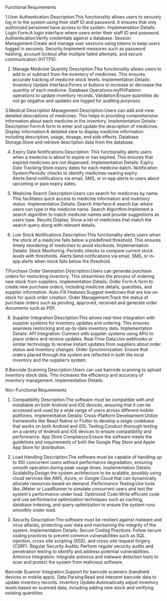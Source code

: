Functional Requirements

1.User Authentication
Description:This functionality allows users to securely log in to the system using their staff ID and password. It ensures that only authorized personnel have access to the system.
Implementation Details:
Login Form:A login interface where users enter their staff ID and password.
Authentication:Verify credentials against a database.
Session Management:Create and manage user sessions using tokens to keep users logged in securely.
Security:Implement measures such as password hashing, account lockout after multiple failed attempts, and secure communication (HTTPS).

2. Manage Medicine Quantity
Description:This functionality allows users to add to or subtract from the inventory of medicines. This ensures accurate tracking of medicine stock levels.
Implementation Details:
Inventory Update Interface:Forms or buttons to increase or decrease the quantity of each medicine.
Database Operations:myPHPadmin operations to update inventory records.
Validation:Ensure quantities do not go negative and updates are logged for auditing purposes.


3.Medical Description Management
Description:Users can add and view detailed descriptions of medicines. This helps in providing comprehensive information about each medicine in the inventory.
Implementation Details:
Description Form:A form to enter and update the description of medicines.
Display Information:A detailed view to display medicine information including description, usage, dosage, and side effects.
Database Storage:Store and retrieve description data from the database.

4. Expiry Date Notifications
Description: This functionality alerts users when a medicine is about to expire or has expired. This ensures that expired medicines are not dispensed.
Implementation Details:
Expiry Date Tracking:Store expiry dates for each medicine batch.
Notification System:Periodic checks to identify medicines nearing expiry.
Alerts:Send notifications via email, SMS, or in-app alerts to users about upcoming or past expiry dates.

5. Medicine Search
Description:Users can search for medicines by name. This facilitates quick access to medicine information and inventory status.
Implementation Details:
Search Interface:A search bar where users can type in the medicine name.
Search Algorithm:Implement a search algorithm to match medicine names and provide suggestions as users type.
Results Display: Show a list of medicines that match the search query along with relevant details.

6. Low Stock Notifications
Description:This functionality alerts users when the stock of a medicine falls below a predefined threshold. This ensures timely reordering of medicines to avoid stockouts.
Implementation Details:
Stock Monitoring: Periodic checks to compare current stock levels with thresholds.
Alerts:Send notifications via email, SMS, or in-app alerts when stock falls below the threshold.

7.Purchase Order Generation
Description:Users can generate purchase orders for restocking inventory. This streamlines the process of ordering new stock from suppliers.
Implementation Details:
Order Form:A form to create new purchase orders, including medicine details, quantities, and supplier information.
Auto-Fill Features:Suggest medicines that are low on stock for quick order creation.
Order Management:Track the status of purchase orders such as pending, approved, received and generate order documents such as PDF.

8. Supplier Integration
Description:This allows real-time integration with supplier systems for inventory updates and ordering. This ensures seamless restocking and up-to-date inventory data.
Implementation Details:
API Integration: Connect with supplier systems using APIs to place orders and receive updates.
Real-Time Data:Use webhooks or similar technology to receive instant updates from suppliers about order status and inventory changes.
Order Synchronization: Ensure that orders placed through the system are reflected in both the local inventory and the supplier’s system.

9.Barcode Scanning
Description:Users can use barcode scanning to upload inventory stock data. This increases the efficiency and accuracy of inventory management.
Implementation Details:

Non-Functional Requirements

1. Compatibility
Description:The software must be compatible with and installable on both Android and iOS devices, ensuring that it can be accessed and used by a wide range of users across different mobile platforms.
Implementation Details:
Cross-Platform Development:Utilize frameworks like React Native or Flutter to develop a single codebase that works on both Android and iOS.
Testing:Conduct thorough testing on a variety of Android and iOS devices to ensure compatibility and performance.
App Store Compliance:Ensure the software meets the guidelines and requirements of both the Google Play Store and Apple App Store for distribution.

2. Load Handling
Description:The software must be capable of handling up to 100 concurrent users without performance degradation, ensuring smooth operation during peak usage times.
Implementation Details:
Scalability:Design the system architecture to be scalable, possibly using cloud services like AWS, Azure, or Google Cloud that can dynamically allocate resources based on demand.
Performance Testing:Use tools like JMeter or LoadRunner to simulate concurrent users and test the system's performance under load.
Optimized Code:Write efficient code and use performance optimization techniques such as caching, database indexing, and query optimization to ensure the system runs smoothly under load.

3. Security
Description:The software must be resilient against malware and virus attacks, protecting user data and maintaining the integrity of the system.
Implementation Details:
Secure Coding Practices: Follow secure coding practices to prevent common vulnerabilities such as SQL injection, cross-site scripting (XSS), and cross-site request forgery (CSRF).
Regular Security Audits: Perform regular security audits and penetration testing to identify and address potential vulnerabilities.
Antivirus Integration: Integrate antivirus and malware detection tools to scan and protect the system from malicious software.

Barcode Scanner Integration:Support for barcode scanners (handheld devices or mobile apps).
Data Parsing:Read and interpret barcode data to update inventory records.
Inventory Update:Automatically adjust inventory levels based on scanned data, including adding new stock and verifying existing quantities.

